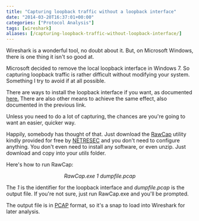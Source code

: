 ```yaml
---
title: "Capturing loopback traffic without a loopback interface"
date: "2014-03-20T16:37:01+00:00"
categories: ["Protocol Analysis"]
tags: [wireshark]
aliases: [/capturing-loopback-traffic-without-loopback-interface/]
---
```


Wireshark is a wonderful tool, no doubt about it. But, on Microsoft Windows, there is one thing it isn't so good at.

Microsoft decided to remove the local loopback interface in Windows 7. So capturing loopback traffic is rather difficult without modifying your system. Something I try to avoid if at all possible.

There are ways to install the loopback interface if you want, as documented <a href="http://wiki.wireshark.org/CaptureSetup/Loopback">here.</a> There are also other means to achieve the same effect, also documented in the previous link.

Unless you need to do a lot of capturing, the chances are you're going to want an easier, quicker way.

Happily, somebody has thought of that. Just download the <a href="http://www.netresec.com/?page=RawCap">RawCap</a> utility kindly provided for free by <a href="http://www.netresec.com/">NETRESEC</a> and you don't need to configure anything. You don't even need to install any software, or even unzip. Just download and copy into your <em>utils</em> folder.

Here's how to run RawCap:
<p style="text-align: center;"><em>RawCap.exe 1 dumpfile.pcap</em></p>
<p style="text-align: left;">The <em>1</em> is the identifier for the loopback interface and <em>dumpfile.pcap</em> is the output file. If you're not sure, just run RawCap.exe and you'll be prompted.</p>
<p style="text-align: left;">The output file is in <a href="http://www.tcpdump.org/">PCAP</a> format, so it's a snap to load into Wireshark for later analysis.</p>
